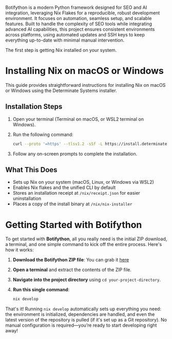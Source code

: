Botifython is a modern Python framework designed for SEO and AI integration,
leveraging Nix Flakes for a reproducible, robust development environment.
It focuses on automation, seamless setup, and scalable features. Built to handle
the complexity of SEO tools while integrating advanced AI capabilities, this project
ensures consistent environments across platforms, using automated updates and
SSH keys to keep everything up-to-date with minimal manual intervention.

The first step is getting Nix installed on your system.

# Installing Nix on macOS or Windows

This guide provides straightforward instructions for installing Nix on macOS or Windows using the Determinate Systems installer.

## Installation Steps

1. Open your terminal (Terminal on macOS, or WSL2 terminal on Windows).

2. Run the following command:

   ```bash
   curl --proto '=https' --tlsv1.2 -sSf -L https://install.determinate.systems/nix | sh -s -- install
   ```

3. Follow any on-screen prompts to complete the installation.

## What This Does

- Sets up Nix on your system (macOS, Linux, or Windows via WSL2)
- Enables Nix flakes and the unified CLI by default
- Stores an installation receipt at `/nix/receipt.json` for easier uninstallation
- Places a copy of the install binary at `/nix/nix-installer`

# Getting Started with Botifython

To get started with **Botifython**, all you really need is the initial ZIP download, a terminal, and one simple command to kick off the entire process. Here's how it works:

1. **Download the Botifython ZIP file**: You can grab it [here](https://botifython.com/botifython.zip)

2. **Open a terminal** and extract the contents of the ZIP file.
3. **Navigate into the project directory** using `cd your-project-directory`.
4. **Run this single command**:

   ```bash
   nix develop
   ```

That's it! Running `nix develop` automatically sets up everything you need: the environment is initialized, dependencies are handled, and even the latest version of the repository is pulled (if it's set up as a Git repository). No manual configuration is required—you’re ready to start developing right away!
